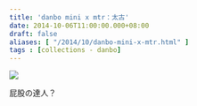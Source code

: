 ```yaml
---
title: 'danbo mini x mtr：太古'
date: 2014-10-06T11:00:00.000+08:00
draft: false
aliases: [ "/2014/10/danbo-mini-x-mtr.html" ]
tags : [collections - danbo]
---
```


![](/images/danbotaikoo.jpg)

屁股の達人？
